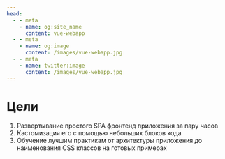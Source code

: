 ```yaml
---
head:
  - - meta
    - name: og:site_name
      content: vue-webapp
  - - meta
    - name: og:image
      content: /images/vue-webapp.jpg
  - - meta
    - name: twitter:image
      content: /images/vue-webapp.jpg
---
```


# Цели 

1. Развертывание простого SPA фронтенд приложения за пару часов
2. Кастомизация его с помощью небольших блоков кода
3. Обучение лучшим практикам от архитектуры приложения до наименования CSS классов на готовых примерах

